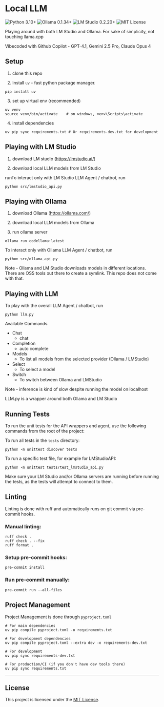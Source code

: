 # Local LLM

<p align="left">
  <img src="https://img.shields.io/badge/Python-3.10%2B-blue?logo=python" alt="Python 3.10+">
  <img src="https://img.shields.io/badge/Ollama-0.1.34%2B-green?logo=data:image/svg+xml;base64,PHN2ZyBmaWxsPSIjMDAwMDAwIiBoZWlnaHQ9IjE2IiB2aWV3Qm94PSIwIDAgMjQgMjQiIHdpZHRoPSIxNiIgeG1zbnM9Imh0dHA6Ly93d3cudzMub3JnLzIwMDAvc3ZnIj48Y2lyY2xlIGN4PSIxMiIgY3k9IjEyIiByPSIxMiIgZmlsbD0iIzAwZDY2ZiIvPjwvc3ZnPg==" alt="Ollama 0.1.34+">
  <img src="https://img.shields.io/badge/LM%20Studio-0.2.20%2B-purple" alt="LM Studio 0.2.20+">
  <img src="https://img.shields.io/badge/License-MIT-yellow.svg" alt="MIT License">
</p>


Playing around with both LM Studio and Ollama.
For sake of simplicity, not touching llama.cpp

Vibecoded with Github Copilot - GPT-4.1, Gemini 2.5 Pro, Claude Opus 4

## Setup

1. clone this repo

2. Install `uv` - fast python package manager.
```
pip install uv
```

3. set up virtual env (recommended)

```
uv venv
source venv/bin/activate    # on windows, venv\Scripts\activate
```

4. install dependencies

```
uv pip sync requirements.txt # Or requirements-dev.txt for development
```

## Playing with LM Studio

1. download LM studio (https://lmstudio.ai/)

2. download local LLM models from LM Studio

runTo interact only with LM Studio LLM Agent / chatbot, run
```
python src/lmstudio_api.py
```

## Playing with Ollama

1. download Ollama (https://ollama.com/)

2. download local LLM models from Ollama

3. run ollama server

```
ollama run codellama:latest
```

To interact only with Ollama LLM Agent / chatbot, run
```
python src/ollama_api.py
```

Note - Ollama and LM Studio downloads models in different locations. There are OSS tools out there to create a symlink. This repo does not come with that.

## Playing with LLM

To play with the overall LLM Agent / chatbot, run
```
python llm.py
```

Available Commands
- Chat
  - chat
- Completion
  - auto complete
- Models
  - To list all models from the selected provider (Ollama / LMStudio)
- Select
  - To select a model
- Switch
  - To switch between Ollama and LMStudio

Note - inference is kind of slow despite running the model on localhost

LLM.py is a wrapper around both Ollama and LM Studio

## Running Tests

To run the unit tests for the API wrappers and agent, use the following commands from the root of the project:

To run all tests in the `tests` directory:
```
python -m unittest discover tests
```

To run a specific test file, for example for LMStudioAPI:
```
python -m unittest tests/test_lmstudio_api.py
```

Make sure your LM Studio and/or Ollama servers are running before running the tests, as the tests will attempt to connect to them.


## Linting

Linting is done with ruff and automatically runs on git commit via pre-commit hooks.

### Manual linting:
```
ruff check .
ruff check . --fix
ruff format .
```

### Setup pre-commit hooks:
```
pre-commit install
```

### Run pre-commit manually:
```
pre-commit run --all-files
```

## Project Management

Project Management is done through `pyproject.toml`

```
# For main dependencies
uv pip compile pyproject.toml -o requirements.txt

# For development dependencies
uv pip compile pyproject.toml --extra dev -o requirements-dev.txt
```

```
# For development
uv pip sync requirements-dev.txt

# For production/CI (if you don't have dev tools there)
uv pip sync requirements.txt
```

---

## License

This project is licensed under the [MIT License](LICENSE).
